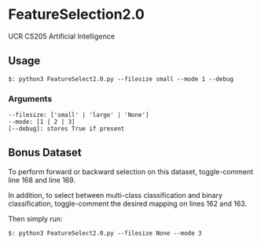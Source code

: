 # FeatureSelection2.0
UCR CS205 Artificial Intelligence

## Usage
`$: python3 FeatureSelect2.0.py --filesize small --mode 1 --debug`
### Arguments
    --filesize: ['small' | 'large' | 'None']
    --mode: [1 | 2 | 3]
    [--debug]: stores True if present

## Bonus Dataset
To perform forward or backward selection on this dataset, toggle-comment line 168 and line 169.

In addition, to select between multi-class classification and binary classification, toggle-comment the desired 
mapping on lines 162 and 163.

Then simply run: 

`$: python3 FeatureSelect2.0.py --filesize None --mode 3`

